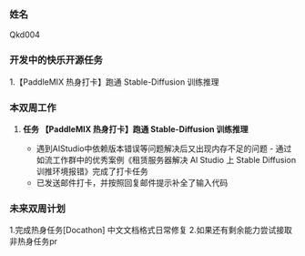 ### 姓名

Qkd004

### 开发中的快乐开源任务

1.【PaddleMIX 热身打卡】跑通 Stable-Diffusion 训练推理

### 本双周工作

1. **任务 【PaddleMIX 热身打卡】跑通 Stable-Diffusion 训练推理**

   - 遇到AIStudio中依赖版本错误等问题解决后又出现内存不足的问题   - 通过如流工作群中的优秀案例《租赁服务器解决 Al Studio 上 Stable Diffusion 训推环境报错》完成了打卡任务
   - 已发送邮件打卡，并按照回复邮件提示补全了输入代码

### 未来双周计划

1.完成热身任务[Docathon] 中文文档格式日常修复
2.如果还有剩余能力尝试接取非热身任务pr

